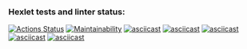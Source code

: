 ### Hexlet tests and linter status:
[![Actions Status](https://github.com/dikky88/frontend-project-44/workflows/hexlet-check/badge.svg)](https://github.com/dikky88/frontend-project-44/actions)
[![Maintainability](https://api.codeclimate.com/v1/badges/f71d934b54d9d9154a7c/maintainability)](https://codeclimate.com/github/dikky88/frontend-project-44/maintainability)
[![asciicast](https://asciinema.org/a/Gb4F5nmc4FhINMwqB05eApaPS.svg)](https://asciinema.org/a/Gb4F5nmc4FhINMwqB05eApaPS)
[![asciicast](https://asciinema.org/a/23h2jkYh0KioileUSaIEP3wBf.svg)](https://asciinema.org/a/23h2jkYh0KioileUSaIEP3wBf)
[![asciicast](https://asciinema.org/a/iBdU4jTxOHsAH52RxM7g44m6a.svg)](https://asciinema.org/a/iBdU4jTxOHsAH52RxM7g44m6a)
[![asciicast](https://asciinema.org/a/LhB9aE1if6WNm4GcuHngQQasj.svg)](https://asciinema.org/a/LhB9aE1if6WNm4GcuHngQQasj)
[![asciicast](https://asciinema.org/a/BnR5kesxRquPjyT0dSUkdrcYZ.svg)](https://asciinema.org/a/BnR5kesxRquPjyT0dSUkdrcYZ)